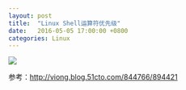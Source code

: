 ```yaml
---
layout: post
title:  "Linux Shell运算符优先级"
date:   2016-05-05 17:00:00 +0800
categories: Linux
---
```



<img src="http://img1.51cto.com/attachment/201206/144911996.jpg"/>

参考：<a href="http://viong.blog.51cto.com/844766/894421" target="_blank">http://viong.blog.51cto.com/844766/894421</a>
